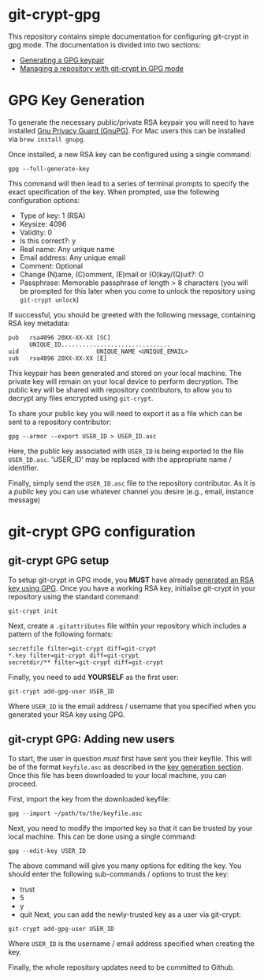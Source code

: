 # git-crypt-gpg
This repository contains simple documentation for configuring git-crypt in gpg mode. The documentation is divided into two sections:
- [Generating a GPG keypair](#gpg-key-generation)
- [Managing a repository with git-crypt in GPG mode](#gpg-key-generation)

# GPG Key Generation
To generate the necessary public/private RSA keypair you will need to have installed [Gnu Privacy Guard (GnuPG)](https://www.gnupg.org/). For Mac users this can be installed via `brew install gnupg`.

Once installed, a new RSA key can be configured using a single command:
```
gpg --full-generate-key
```
This command will then lead to a series of terminal prompts to specify the exact specification of the key. When prompted, use the following configuration options:
- Type of key: 1 (RSA)
- Keysize: 4096
- Validity: 0
- Is this correct?: y
- Real name: Any unique name
- Email address: Any unique email
- Comment: Optional
- Change (N)ame, (C)omment, (E)mail or (O)kay/(Q)uit?: O
- Passphrase: Memorable passphrase of length > 8 characters (you will be prompted for this later when you come to unlock the repository using `git-crypt unlock`)

If successful, you should be greeted with the following message, containing RSA key metadata:
```
pub   rsa4096 20XX-XX-XX [SC]
      UNIQUE_ID...............................
uid                      UNIQUE_NAME <UNIQUE_EMAIL>
sub   rsa4096 20XX-XX-XX [E]
```
This keypair has been generated and stored on your local machine. The private key will remain on your local device to perform decryption. The public key will be shared with repository contributors, to allow you to decrypt any files encrypted using `git-crypt`.

To share your public key you will need to export it as a file which can be sent to a repository contributor:
```
gpg --armor --export USER_ID > USER_ID.asc
```
Here, the public key associated with `USER_ID` is being exported to the file `USER_ID.asc`. 'USER_ID' may be replaced with the appropriate name / identifier.

Finally, simply send the `USER_ID.asc` file to the repository contributor. As it is a *public* key you can use whatever channel you desire (e.g., email, instance message)

# git-crypt GPG configuration
## git-crypt GPG setup
To setup git-crypt in GPG mode, you **MUST** have already [generated an RSA key using GPG](#gpg-key-generation). Once you have a working RSA key, initialise git-crypt in your repository using the standard command:
```
git-crypt init
```
Next, create a `.gitattributes` file within your repository which includes a pattern of the following formats:
```
secretfile filter=git-crypt diff=git-crypt
*.key filter=git-crypt diff=git-crypt
secretdir/** filter=git-crypt diff=git-crypt
```
Finally, you need to add **YOURSELF** as the first user:
```
git-crypt add-gpg-user USER_ID
```
Where `USER_ID` is the email address / username that you specified when you generated your RSA key using GPG. 
## git-crypt GPG: Adding new users
To start, the user in question *must* first have sent you their keyfile. This will be of the format `keyfile.asc` as described in the [key generation section](#gpg-key-generation). Once this file has been downloaded to your local machine, you can proceed.

First, import the key from the downloaded keyfile:
```
gpg --import ~/path/to/the/keyfile.asc
```
Next, you need to modify the imported key so that it can be trusted by your local machine. This can be done using a single command:
```
gpg --edit-key USER_ID
```
The above command will give you many options for editing the key. You should enter the following sub-commands / options to trust the key:
- trust
- 5
- y
- quit
Next, you can add the newly-trusted key as a user via git-crypt: 
```
git-crypt add-gpg-user USER_ID
```
Where `USER_ID` is the username / email address specified when creating the key.

Finally, the whole repository updates need to be committed to Github.